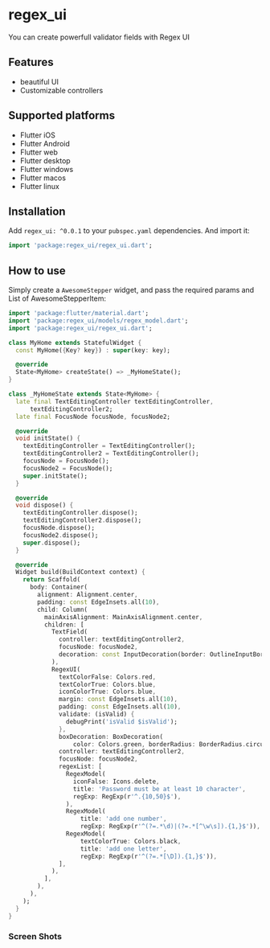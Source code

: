 # regex_ui

You can create powerfull validator fields with Regex UI  

## Features 

* beautiful UI
* Customizable controllers

## Supported platforms

* Flutter iOS
* Flutter Android
* Flutter web
* Flutter desktop
* Flutter windows
* Flutter macos
* Flutter linux


## Installation

Add `regex_ui: ^0.0.1` to your `pubspec.yaml` dependencies. And import it:

```dart
import 'package:regex_ui/regex_ui.dart';
```

## How to use

Simply create a `AwesomeStepper` widget, and pass the required params and List of AwesomeStepperItem:

```dart
import 'package:flutter/material.dart';
import 'package:regex_ui/models/regex_model.dart';
import 'package:regex_ui/regex_ui.dart';

class MyHome extends StatefulWidget {
  const MyHome({Key? key}) : super(key: key);

  @override
  State<MyHome> createState() => _MyHomeState();
}

class _MyHomeState extends State<MyHome> {
  late final TextEditingController textEditingController,
      textEditingController2;
  late final FocusNode focusNode, focusNode2;

  @override
  void initState() {
    textEditingController = TextEditingController();
    textEditingController2 = TextEditingController();
    focusNode = FocusNode();
    focusNode2 = FocusNode();
    super.initState();
  }

  @override
  void dispose() {
    textEditingController.dispose();
    textEditingController2.dispose();
    focusNode.dispose();
    focusNode2.dispose();
    super.dispose();
  }

  @override
  Widget build(BuildContext context) {
    return Scaffold(
      body: Container(
        alignment: Alignment.center,
        padding: const EdgeInsets.all(10),
        child: Column(
          mainAxisAlignment: MainAxisAlignment.center,
          children: [
            TextField(
              controller: textEditingController2,
              focusNode: focusNode2,
              decoration: const InputDecoration(border: OutlineInputBorder()),
            ),
            RegexUI(
              textColorFalse: Colors.red,
              textColorTrue: Colors.blue,
              iconColorTrue: Colors.blue,
              margin: const EdgeInsets.all(10),
              padding: const EdgeInsets.all(10),
              validate: (isValid) {
                debugPrint('isValid $isValid');
              },
              boxDecoration: BoxDecoration(
                  color: Colors.green, borderRadius: BorderRadius.circular(10)),
              controller: textEditingController2,
              focusNode: focusNode2,
              regexList: [
                RegexModel(
                  iconFalse: Icons.delete,
                  title: 'Password must be at least 10 character',
                  regExp: RegExp(r'^.{10,50}$'),
                ),
                RegexModel(
                    title: 'add one number',
                    regExp: RegExp(r'^(?=.*\d)|(?=.*[^\w\s]).{1,}$')),
                RegexModel(
                    textColorTrue: Colors.black,
                    title: 'add one letter',
                    regExp: RegExp(r'^(?=.*[\D]).{1,}$')),
              ],
            ),
          ],
        ),
      ),
    );
  }
}
```

### Screen Shots